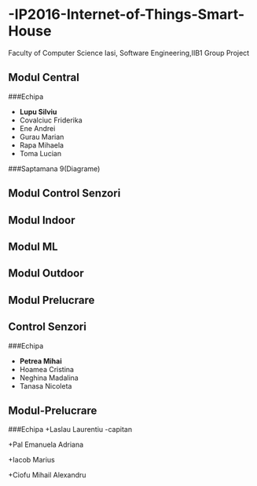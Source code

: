 # -IP2016-Internet-of-Things-Smart-House
Faculty of Computer Science Iasi, Software Engineering,IIB1 Group Project


## Modul Central
###Echipa
+ **Lupu Silviu**
+ Covalciuc Friderika
+ Ene Andrei
+ Gurau Marian
+ Rapa Mihaela
+ Toma Lucian

###Saptamana 9(Diagrame)

## Modul Control Senzori
## Modul Indoor
## Modul ML
## Modul Outdoor
## Modul Prelucrare


## Control Senzori
###Echipa
+ **Petrea Mihai**
+ Hoamea Cristina
+ Neghina Madalina
+ Tanasa Nicoleta


## Modul-Prelucrare
###Echipa
+Laslau Laurentiu -capitan

+Pal Emanuela Adriana

+Iacob Marius

+Ciofu Mihail Alexandru


